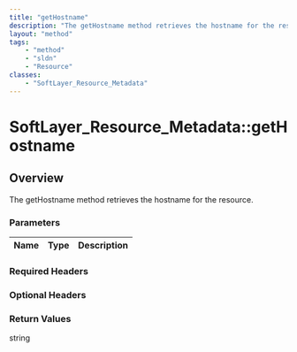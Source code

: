 ```yaml
---
title: "getHostname"
description: "The getHostname method retrieves the hostname for the resource."
layout: "method"
tags:
    - "method"
    - "sldn"
    - "Resource"
classes:
    - "SoftLayer_Resource_Metadata"
---
```

# SoftLayer_Resource_Metadata::getHostname
## Overview 
The getHostname method retrieves the hostname for the resource.

### Parameters 
|Name | Type | Description |
| --- | --- | --- |


### Required Headers

### Optional Headers

### Return Values
string
